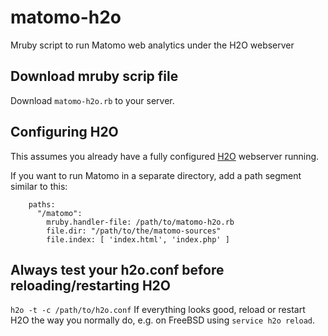 # matomo-h2o
Mruby script to run Matomo web analytics under the H2O webserver

## Download mruby scrip file
Download ``matomo-h2o.rb`` to your server.

## Configuring H2O
This assumes you already have a fully configured [H2O](https://github.com/h2o/h2o) webserver running.

If you want to run Matomo in a separate directory, add a path segment similar to this:
```
    paths:
      "/matomo":
        mruby.handler-file: /path/to/matomo-h2o.rb
        file.dir: "/path/to/the/matomo-sources" 
        file.index: [ 'index.html', 'index.php' ]
```
## Always test your h2o.conf before reloading/restarting H2O
``h2o -t -c /path/to/h2o.conf``
If everything looks good, reload or restart H2O the way you normally do, e.g. on FreeBSD using ``service h2o reload``.
